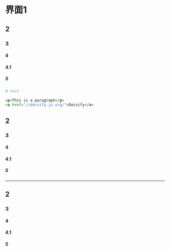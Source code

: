 # 界面1

## 2

### 3

#### 4

#### 4.1

##### 5

```makefile
# test
```



```html
<p>This is a paragraph</p>
<a href="//docsify.js.org/">Docsify</a>
```

## 2

### 3

#### 4

#### 4.1

##### 5



---

## 2

### 3

#### 4

#### 4.1

##### 5